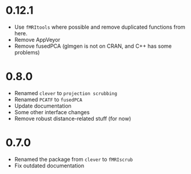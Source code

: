 # 0.12.1

* Use `fMRItools` where possible and remove duplicated functions from here.
* Remove AppVeyor
* Remove fusedPCA (glmgen is not on CRAN, and C++ has some problems)

# 0.8.0

* Renamed `clever` to `projection scrubbing`
* Renamed `PCATF` to `fusedPCA`
* Update documentation
* Some other interface changes
* Remove robust distance-related stuff (for now)

# 0.7.0

* Renamed the package from `clever` to `fMRIscrub`
* Fix outdated documentation